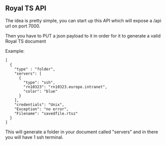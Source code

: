 Royal TS API
------------

The idea is pretty simple, you can start up this API which will expose a /api url on port 7000.

Then you have to PUT a json payload to it in order for it to generate a valid Royal TS document

Example:

````
[
  {
    "type" : "folder",
    "servers": [
      {
        "type": "ssh",
        "rn10323": "rn10323.europe.intranet",
        "color": "blue"
      }
    ],
    "credentials": "Unix",
    "Exception": "no error",
    "Filename": "savedfile.rtsz"
  }
]

````

This will generate a folder in your document called "servers" and in there you will have 1 ssh terminal.
